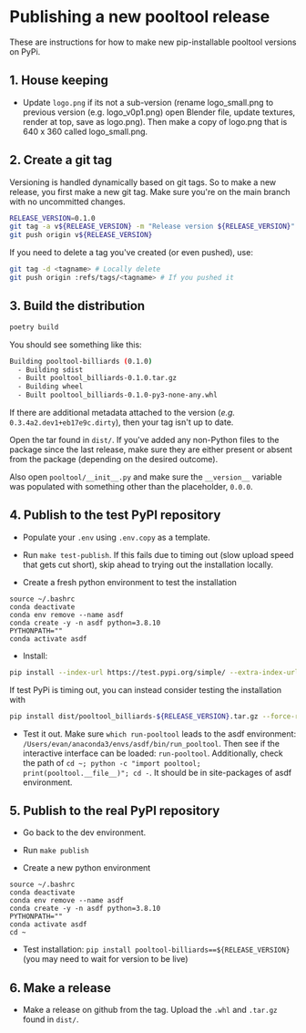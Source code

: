 # Publishing a new pooltool release

These are instructions for how to make new pip-installable pooltool versions on PyPi.

## 1. House keeping

- Update `logo.png` if its not a sub-version (rename logo_small.png to previous version (e.g. logo_v0p1.png) open Blender file, update textures, render at top, save as logo.png). Then make a copy of logo.png that is 640 x 360 called logo_small.png.

## 2. Create a git tag

Versioning is handled dynamically based on git tags. So to make a new release, you first make a new git tag. Make sure you're on the main branch with no uncommitted changes.

```bash
RELEASE_VERSION=0.1.0
git tag -a v${RELEASE_VERSION} -m "Release version ${RELEASE_VERSION}"
git push origin v${RELEASE_VERSION}
```

If you need to delete a tag you've created (or even pushed), use:

```bash
git tag -d <tagname> # Locally delete
git push origin :refs/tags/<tagname> # If you pushed it
```

## 3. Build the distribution

```bash
poetry build
```

You should see something like this:

```bash
Building pooltool-billiards (0.1.0)
  - Building sdist
  - Built pooltool_billiards-0.1.0.tar.gz
  - Building wheel
  - Built pooltool_billiards-0.1.0-py3-none-any.whl
```

If there are additional metadata attached to the version (_e.g._ `0.3.4a2.dev1+eb17e9c.dirty`), then your tag isn't up to date.

Open the tar found in `dist/`. If you've added any non-Python files to the package since the last release, make sure they are either present or absent from the package (depending on the desired outcome).

Also open `pooltool/__init__.py` and make sure the `__version__` variable was populated with something other than the placeholder, `0.0.0`.

## 4. Publish to the **test** PyPI repository

- Populate your `.env` using `.env.copy` as a template.

- Run `make test-publish`. If this fails due to timing out (slow upload speed that gets cut short), skip ahead to trying out the installation locally.

- Create a fresh python environment to test the installation

```
source ~/.bashrc
conda deactivate
conda env remove --name asdf
conda create -y -n asdf python=3.8.10
PYTHONPATH=""
conda activate asdf
```

- Install:

```bash
pip install --index-url https://test.pypi.org/simple/ --extra-index-url https://pypi.org/simple --extra-index-url https://archive.panda3d.org/ pooltool-billiards==${RELEASE_VERSION} --force-reinstall
```

If test PyPi is timing out, you can instead consider testing the installation with 

```bash
pip install dist/pooltool_billiards-${RELEASE_VERSION}.tar.gz --force-reinstall --extra-index-url https://archive.panda3d.org/
```

- Test it out. Make sure `which run-pooltool` leads to the asdf environment: `/Users/evan/anaconda3/envs/asdf/bin/run_pooltool`. Then see if the interactive interface can be loaded: `run-pooltool`. Additionally, check the path of `cd ~; python -c "import pooltool; print(pooltool.__file__)"; cd -`. It should be in site-packages of asdf environment.

## 5. Publish to the **real** PyPI repository

- Go back to the dev environment.

- Run `make publish`

- Create a new python environment

```
source ~/.bashrc
conda deactivate
conda env remove --name asdf
conda create -y -n asdf python=3.8.10
PYTHONPATH=""
conda activate asdf
cd ~
```

- Test installation: `pip install pooltool-billiards==${RELEASE_VERSION}` (you may need to wait for version to be live)

## 6. Make a release

- Make a release on github from the tag. Upload the `.whl` and `.tar.gz` found in `dist/`.
